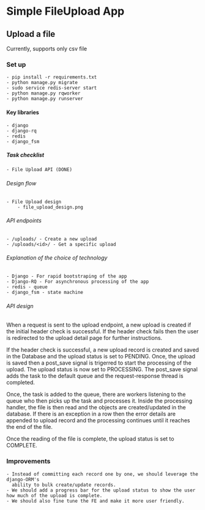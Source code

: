 # Simple FileUpload App

## Upload a file
Currently, supports only csv file

### Set up
    - pip install -r requirements.txt
    - python manage.py migrate
    - sudo service redis-server start
    - python manage.py rqworker
    - python manage.py runserver

#### Key libraries
    - django
    - django-rq
    - redis
    - django_fsm


##### Task checklist
    - File Upload API (DONE)

###### Design flow
    - File Upload design
        - file_upload_design.png

###### API endpoints
    - /uploads/ - Create a new upload
    - /uploads/<id>/ - Get a specific upload

###### Explanation of the choice of technology
    - Django - For rapid bootstraping of the app
    - Django-RQ - For asynchronous processing of the app
    - redis - queue
    - django_fsm - state machine
       
###### API design
When a request is sent to the upload endpoint, a new upload is created if the
initial header check is successful. If the header check fails then the user
is redirected to the upload detail page for further instructions.

If the header check is successful, a new upload record is created and saved in the Database
and the upload status is set to PENDING. Once, the upload is saved then a post_save signal
is trigerred to start the processing of the upload. The upload status is now 
set to PROCESSING. The post_save signal adds the task to the default queue and
the request-response thread is completed.

Once, the task is added to the queue, there are workers listening to the queue
who then picks up the task and processes it. Inside the processing handler, the
file is then read and the objects are created/updated in the database. If there is
an exception in a row then the error details are appended to upload record and the
processing continues until it reaches the end of the file.

Once the reading of the file is complete, the upload status is set to COMPLETE.

### Improvements
    - Instead of committing each record one by one, we should leverage the django-ORM's
      ability to bulk create/update records.
    - We should add a progress bar for the upload status to show the user how much of the upload is complete.
    - We should also fine tune the FE and make it more user friendly.


